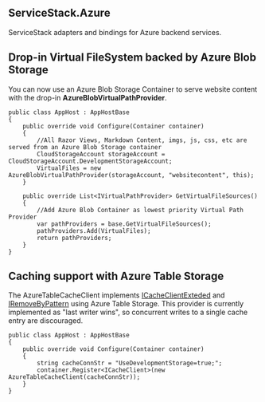 ## ServiceStack.Azure

ServiceStack adapters and bindings for Azure backend services.

## Drop-in Virtual FileSystem backed by Azure Blob Storage

You can now use an Azure Blob Storage Container to serve website content with the drop-in **AzureBlobVirtualPathProvider**.

    public class AppHost : AppHostBase
    {
        public override void Configure(Container container)
        {
            //All Razor Views, Markdown Content, imgs, js, css, etc are served from an Azure Blob Storage container
            CloudStorageAccount storageAccount = CloudStorageAccount.DevelopmentStorageAccount;
            VirtualFiles = new AzureBlobVirtualPathProvider(storageAccount, "websitecontent", this);
        }

        public override List<IVirtualPathProvider> GetVirtualFileSources()
        {
            //Add Azure Blob Container as lowest priority Virtual Path Provider 
            var pathProviders = base.GetVirtualFileSources();
            pathProviders.Add(VirtualFiles);
            return pathProviders;
        }
    }


## Caching support with Azure Table Storage

The AzureTableCacheClient implements [ICacheClientExteded](https://github.com/ServiceStack/ServiceStack/blob/master/src/ServiceStack.Interfaces/Caching/ICacheClientExtended.cs) and  
[IRemoveByPattern](https://github.com/ServiceStack/ServiceStack/blob/master/src/ServiceStack.Interfaces/Caching/IRemoveByPattern.cs) using Azure Table Storage.  This provider 
is currently implemented as "last writer wins", so concurrent writes to a single cache entry are discouraged.

    public class AppHost : AppHostBase
    {
        public override void Configure(Container container)
        {
            string cacheConnStr = "UseDevelopmentStorage=true;";
            container.Register<ICacheClient>(new AzureTableCacheClient(cacheConnStr));
        }
    }